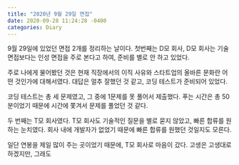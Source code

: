 ```yaml
---
title: "2020년 9월 29일 면접"
date: 2020-09-28 11:24:28 -0400
categories: Diary
---
```


9월 29일에 있었던 면접 2개를 정리하는 날이다. 첫번째는 D모 회사, D모 회사는 기술 면접보다는 인성 면접을 주로 본다고 하여, 준비를 별로 안 하고 있었다.

주로 나에게 물어봤던 것은 현재 직장에서의 이직 사유와 스타트업의 올바른 문화란 어떤 것인가에 대해서였다. 대답은 얼추 잘했던 것 같고, 코딩 테스트가 준비되어 있었다.

코딩 테스트는 총 세 문제였고, 그 중에 1문제를 못 풀어서 제출했다. 푸는 시간은 총 50분이었기 때문에 시간에 쫓겨서 문제를 풀었던 것 같다.

두 번째는 T모 회사였다. T모 회사도 기술적인 질문을 별로 묻지 않았고, 빠른 합류를 원하는 눈치였다. 회사 내에 개발자가 없었기 때문에 빠른 합류를 원했던 것일지도 모른다. 

일단 연봉을 제일 많이 주는 곳이었기 때문에, T모 회사로 마음이 갔다. 고생은 고생대로 하겠지만, 그래도 
